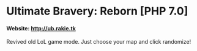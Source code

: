 # Ultimate Bravery: Reborn [PHP 7.0]

#### Website: http://ub.rakie.tk

Revived old LoL game mode.
Just choose your map and click randomize!
